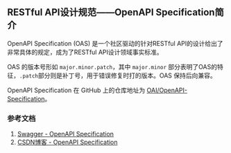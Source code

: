 ## RESTful API设计规范——OpenAPI Specification简介

OpenAPI Specification (OAS) 是一个社区驱动的针对RESTful API的设计给出了非常具体的规定，成为了RESTful API设计领域事实标准。

OAS 的版本号形如 `major.minor.patch`，其中 `major.minor` 部分表明了OAS的特征，`.patch`部分则是补丁号，用于错误修复时打的版本。OAS 保持后向兼容。
 
OpenAPI Specification 在 GitHub 上的仓库地址为 [OAI/OpenAPI-Specification](https://github.com/OAI/OpenAPI-Specification)。

### 参考文档
1. [Swagger - OpenAPI Specification](https://swagger.io/specification/)
1. [CSDN博客 - OpenAPI Specification](https://blog.csdn.net/antony1776/article/details/88682718)
